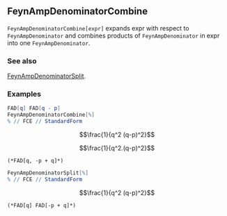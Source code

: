 ## FeynAmpDenominatorCombine

`FeynAmpDenominatorCombine[expr]` expands expr with respect to `FeynAmpDenominator` and combines products of `FeynAmpDenominator` in expr into one `FeynAmpDenominator`.

### See also

[FeynAmpDenominatorSplit](FeynAmpDenominatorSplit).

### Examples

```mathematica
FAD[q] FAD[q - p]
FeynAmpDenominatorCombine[%]
% // FCE // StandardForm
```

$$\frac{1}{q^2 (q-p)^2}$$

$$\frac{1}{q^2.(q-p)^2}$$

```
(*FAD[q, -p + q]*)
```

```mathematica
FeynAmpDenominatorSplit[%]
% // FCE // StandardForm
```

$$\frac{1}{q^2 (q-p)^2}$$

```
(*FAD[q] FAD[-p + q]*)
```